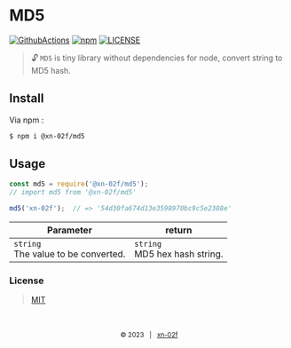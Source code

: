 # MD5

[![GithubActions](https://img.shields.io/github/actions/workflow/status/xn-02f/md5/test.yml?style=flat-square&logo=github)](https://github.com/xn-02f/md5/actions)
[![npm](https://img.shields.io/npm/v/@xn-02f/md5.svg?style=flat-square&logo=npm)](https://www.npmjs.com/package/@xn-02f/md5)
[![LICENSE](https://img.shields.io/github/license/xn-02f/md5.svg?style=flat-square&logo=opensourceinitiative)](https://github.com/xn-02f/md5/blob/master/LICENSE)
> 🔓 `MD5` is tiny library without dependencies for node, convert string to MD5 hash.

## Install

Via npm :

```bash
$ npm i @xn-02f/md5
```

## Usage

```javascript
const md5 = require('@xn-02f/md5');
// import md5 from '@xn-02f/md5'

md5('xn-02f');  // => '54d30fa674d13e3598970bc9c5e2388e'
```

Parameter | return
-- | --
`string`<br>The value to be converted. | `string`<br>MD5 hex hash string.

### License

> [MIT](https://github.com/xn-02f/md5/blob/master/LICENSE)

<br>
<br>
<div align=center>
    <sub>
        &copy; 2023 &nbsp; | &nbsp; <a href="https://xn-02f.github.io" target="_blank">xn-02f</a>
    </sub>
</div>
